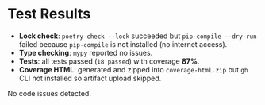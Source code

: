 # Test Results

- **Lock check**: `poetry check --lock` succeeded but `pip-compile --dry-run` failed because `pip-compile` is not installed (no internet access).
- **Type checking**: `mypy` reported no issues.
- **Tests**: all tests passed (`18 passed`) with coverage **87%**.
- **Coverage HTML**: generated and zipped into `coverage-html.zip` but `gh` CLI not installed so artifact upload skipped.

No code issues detected.
